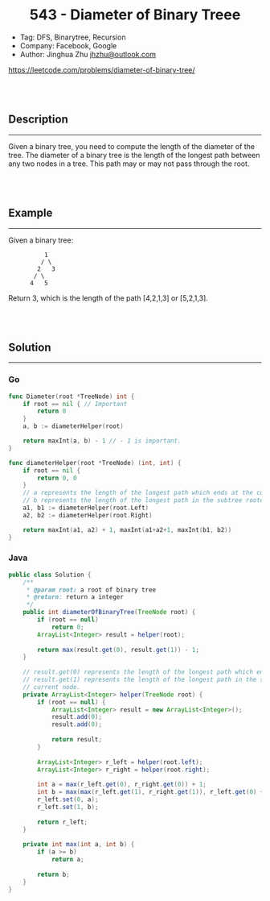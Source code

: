# <center>543 - Diameter of Binary Treee</center> 


* Tag: DFS, Binarytree, Recursion
* Company: Facebook, Google
* Author: Jinghua Zhu jhzhu@outlook.com

https://leetcode.com/problems/diameter-of-binary-tree/

<br></br>



## Description
----
Given a binary tree, you need to compute the length of the diameter of the tree. The diameter of a binary tree is the length of the longest path between any two nodes in a tree. This path may or may not pass through the root.

<br></br>



## Example
----
Given a binary tree:
```
          1
         / \
        2   3
       / \     
      4   5  
```

Return 3, which is the length of the path [4,2,1,3] or [5,2,1,3].

<br></br>



## Solution
----
### Go

```go
func Diameter(root *TreeNode) int {
	if root == nil { // Important
		return 0
	}
	a, b := diameterHelper(root)

	return maxInt(a, b) - 1 // - 1 is important.
}

func diameterHelper(root *TreeNode) (int, int) {
	if root == nil {
		return 0, 0
	}
	// a represents the length of the longest path which ends at the current node.
	// b represents the length of the longest path in the subtree rooted at current node.
	a1, b1 := diameterHelper(root.Left)
	a2, b2 := diameterHelper(root.Right)

	return maxInt(a1, a2) + 1, maxInt(a1+a2+1, maxInt(b1, b2))
}
```


### Java
```java
public class Solution {
	/**
     * @param root: a root of binary tree
     * @return: return a integer
     */
    public int diameterOfBinaryTree(TreeNode root) {
        if (root == null)
            return 0;
        ArrayList<Integer> result = helper(root);
        
        return max(result.get(0), result.get(1)) - 1;
    }
    
    // result.get(0) represents the length of the longest path which ends at the current node.
    // result.get(1) represents the length of the longest path in the subtree rooted at the
    // current node.
    private ArrayList<Integer> helper(TreeNode root) {
        if (root == null) {
            ArrayList<Integer> result = new ArrayList<Integer>();
            result.add(0);
            result.add(0);
            
            return result;
        }
        
        ArrayList<Integer> r_left = helper(root.left);
        ArrayList<Integer> r_right = helper(root.right);
        
        int a = max(r_left.get(0), r_right.get(0)) + 1;
        int b = max(max(r_left.get(1), r_right.get(1)), r_left.get(0) + r_right.get(0) + 1);
        r_left.set(0, a);
        r_left.set(1, b);
        
        return r_left;
    }
    
    private int max(int a, int b) {
        if (a >= b)
            return a;
            
        return b;
    }
}
```